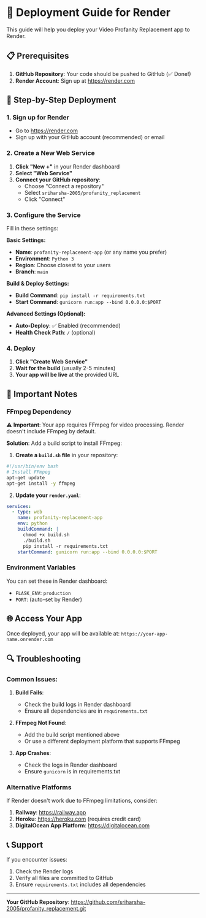 # 🚀 Deployment Guide for Render

This guide will help you deploy your Video Profanity Replacement app to Render.

## 📋 Prerequisites

1. **GitHub Repository**: Your code should be pushed to GitHub (✅ Done!)
2. **Render Account**: Sign up at https://render.com

## 🎯 Step-by-Step Deployment

### 1. Sign up for Render
- Go to https://render.com
- Sign up with your GitHub account (recommended) or email

### 2. Create a New Web Service
1. **Click "New +"** in your Render dashboard
2. **Select "Web Service"**
3. **Connect your GitHub repository**:
   - Choose "Connect a repository"
   - Select `sriharsha-2005/profanity_replacement`
   - Click "Connect"

### 3. Configure the Service
Fill in these settings:

**Basic Settings:**
- **Name**: `profanity-replacement-app` (or any name you prefer)
- **Environment**: `Python 3`
- **Region**: Choose closest to your users
- **Branch**: `main`

**Build & Deploy Settings:**
- **Build Command**: `pip install -r requirements.txt`
- **Start Command**: `gunicorn run:app --bind 0.0.0.0:$PORT`

**Advanced Settings (Optional):**
- **Auto-Deploy**: ✅ Enabled (recommended)
- **Health Check Path**: `/` (optional)

### 4. Deploy
1. **Click "Create Web Service"**
2. **Wait for the build** (usually 2-5 minutes)
3. **Your app will be live** at the provided URL

## 🔧 Important Notes

### FFmpeg Dependency
⚠️ **Important**: Your app requires FFmpeg for video processing. Render doesn't include FFmpeg by default.

**Solution**: Add a build script to install FFmpeg:

1. **Create a `build.sh` file** in your repository:
```bash
#!/usr/bin/env bash
# Install FFmpeg
apt-get update
apt-get install -y ffmpeg
```

2. **Update your `render.yaml`**:
```yaml
services:
  - type: web
    name: profanity-replacement-app
    env: python
    buildCommand: |
      chmod +x build.sh
      ./build.sh
      pip install -r requirements.txt
    startCommand: gunicorn run:app --bind 0.0.0.0:$PORT
```

### Environment Variables
You can set these in Render dashboard:
- `FLASK_ENV`: `production`
- `PORT`: (auto-set by Render)

## 🌐 Access Your App

Once deployed, your app will be available at:
`https://your-app-name.onrender.com`

## 🔍 Troubleshooting

### Common Issues:

1. **Build Fails**:
   - Check the build logs in Render dashboard
   - Ensure all dependencies are in `requirements.txt`

2. **FFmpeg Not Found**:
   - Add the build script mentioned above
   - Or use a different deployment platform that supports FFmpeg

3. **App Crashes**:
   - Check the logs in Render dashboard
   - Ensure `gunicorn` is in requirements.txt

### Alternative Platforms

If Render doesn't work due to FFmpeg limitations, consider:

1. **Railway**: https://railway.app
2. **Heroku**: https://heroku.com (requires credit card)
3. **DigitalOcean App Platform**: https://digitalocean.com

## 📞 Support

If you encounter issues:
1. Check the Render logs
2. Verify all files are committed to GitHub
3. Ensure `requirements.txt` includes all dependencies

---

**Your GitHub Repository**: https://github.com/sriharsha-2005/profanity_replacement.git 